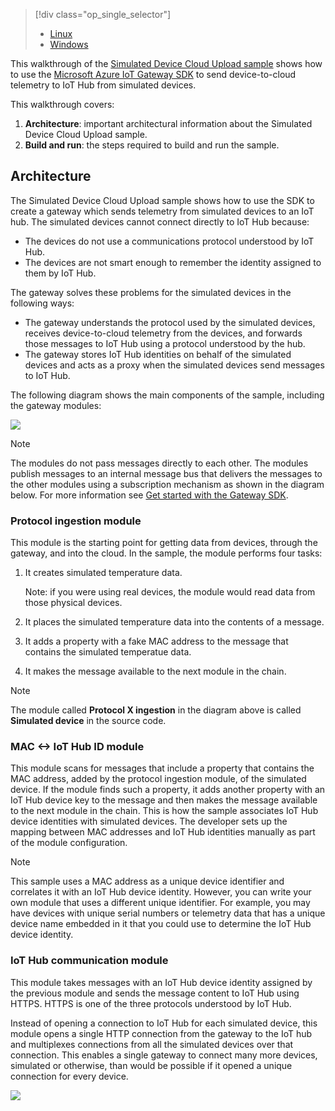 > [!div class="op_single_selector"]
> * [Linux](../articles/iot-hub/iot-hub-linux-gateway-sdk-simulated-device.md)
> * [Windows](../articles/iot-hub/iot-hub-windows-gateway-sdk-simulated-device.md)
> 
> 

This walkthrough of the [Simulated Device Cloud Upload sample] shows how to use the [Microsoft Azure IoT Gateway SDK][lnk-sdk] to send device-to-cloud telemetry to IoT Hub from simulated devices.

This walkthrough covers:

1. **Architecture**: important architectural information about the Simulated Device Cloud Upload sample.
2. **Build and run**: the steps required to build and run the sample.

## Architecture
The Simulated Device Cloud Upload sample shows how to use the SDK to create a gateway which sends telemetry from simulated devices to an IoT hub. The simulated devices cannot connect directly to IoT Hub because:

* The devices do not use a communications protocol understood by IoT Hub.
* The devices are not smart enough to remember the identity assigned to them by IoT Hub.

The gateway solves these problems for the simulated devices in the following ways:

* The gateway understands the protocol used by the simulated devices, receives device-to-cloud telemetry from the devices, and forwards those messages to IoT Hub using a protocol understood by the hub.
* The gateway stores IoT Hub identities on behalf of the simulated devices and acts as a proxy when the simulated devices send messages to IoT Hub.

The following diagram shows the main components of the sample, including the gateway modules:

![][1]

> [!NOTE]
> The modules do not pass messages directly to each other. The modules publish messages to an internal message bus that delivers the messages to the other modules using a subscription mechanism as shown in the diagram below. For more information see [Get started with the Gateway SDK][lnk-gw-getstarted].
> 
> 

### Protocol ingestion module
This module is the starting point for getting data from devices, through the gateway, and into the cloud. In the sample, the module performs four tasks:

1. It creates simulated temperature data.
   
   Note: if you were using real devices, the module would read data from those physical devices.
2. It places the simulated temperature data into the contents of a message.
3. It adds a property with a fake MAC address to the message that contains the simulated temperatue data.
4. It makes the message available to the next module in the chain.

> [!NOTE]
> The module called **Protocol X ingestion** in the diagram above is called **Simulated device** in the source code.
> 
> 

### MAC &lt;-&gt; IoT Hub ID module
This module scans for messages that include a property that contains the MAC address, added by the protocol ingestion module, of the simulated device. If the module finds such a property, it adds another property with an IoT Hub device key to the message and then makes the message available to the next module in the chain. This is how the sample associates IoT Hub device identities with simulated devices. The developer sets up the mapping between MAC addresses and IoT Hub identities manually as part of the module configuration. 

> [!NOTE]
> This sample uses a MAC address as a unique device identifier and correlates it with an IoT Hub device identity. However, you can write your own module that uses a different unique identifier. For example, you may have devices with unique serial numbers or telemetry data that has a unique device name embedded in it that you could use to determine the IoT Hub device identity.
> 
> 

### IoT Hub communication module
This module takes messages with an IoT Hub device identity assigned by the previous module and sends the message content to IoT Hub using HTTPS. HTTPS is one of the three protocols understood by IoT Hub.

Instead of opening a connection to IoT Hub for each simulated device, this module opens a single HTTP connection from the gateway to the IoT hub and multiplexes connections from all the simulated devices over that connection. This enables a single gateway to connect many more devices, simulated or otherwise, than would be possible if it opened a unique connection for every device.

![][2]

<!-- Images -->
[1]: media/iot-hub-gateway-sdk-simulated-selector/image1.png
[2]: media/iot-hub-gateway-sdk-simulated-selector/image2.png

<!-- Links -->
[Simulated Device Cloud Upload sample]: https://github.com/Azure/azure-iot-gateway-sdk/blob/master/doc/sample_simulated_device_cloud_upload.md
[lnk-sdk]: https://github.com/Azure/azure-iot-gateway-sdk
[lnk-gw-getstarted]: ../articles/iot-hub/iot-hub-linux-gateway-sdk-get-started.md